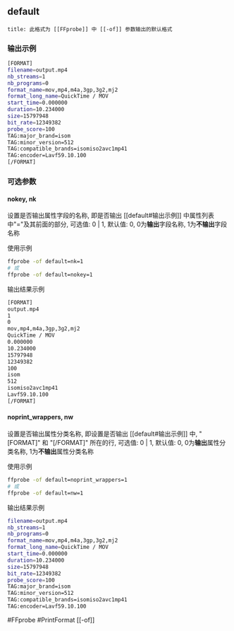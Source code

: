 ## default
```ad-info
title: 此格式为 [[FFprobe]] 中 [[-of]] 参数输出的默认格式
```

### 输出示例
```bash
[FORMAT]
filename=output.mp4
nb_streams=1
nb_programs=0
format_name=mov,mp4,m4a,3gp,3g2,mj2
format_long_name=QuickTime / MOV
start_time=0.000000
duration=10.234000
size=15797948
bit_rate=12349382
probe_score=100
TAG:major_brand=isom
TAG:minor_version=512
TAG:compatible_brands=isomiso2avc1mp41
TAG:encoder=Lavf59.10.100
[/FORMAT]
```

### 可选参数
#### nokey, nk
设置是否输出属性字段的名称, 即是否输出 [[default#输出示例]] 中属性列表中"="及其前面的部分, 可选值: 0 \| 1, 默认值: 0, 0为**输出**字段名称, 1为**不输出**字段名称

使用示例
```bash
ffprobe -of default=nk=1
# 或
ffprobe -of default=nokey=1
```

输出结果示例
```bash
[FORMAT]
output.mp4
1
0
mov,mp4,m4a,3gp,3g2,mj2
QuickTime / MOV
0.000000
10.234000
15797948
12349382
100
isom
512
isomiso2avc1mp41
Lavf59.10.100
[/FORMAT]
```

#### noprint_wrappers, nw
设置是否输出属性分类名称, 即设置是否输出 [[default#输出示例]] 中, "\[FORMAT\]" 和 "\[/FORMAT\]" 所在的行, 可选值: 0 \| 1, 默认值: 0, 0为**输出**属性分类名称, 1为**不输出**属性分类名称

使用示例
```bash
ffprobe -of default=noprint_wrappers=1
# 或
ffprobe -of default=nw=1
```

输出结果示例
```bash
filename=output.mp4
nb_streams=1
nb_programs=0
format_name=mov,mp4,m4a,3gp,3g2,mj2
format_long_name=QuickTime / MOV
start_time=0.000000
duration=10.234000
size=15797948
bit_rate=12349382
probe_score=100
TAG:major_brand=isom
TAG:minor_version=512
TAG:compatible_brands=isomiso2avc1mp41
TAG:encoder=Lavf59.10.100
```

#FFprobe #PrintFormat [[-of]]
